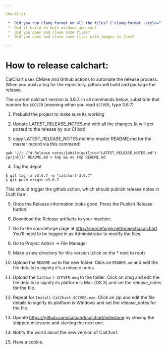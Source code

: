 ```yaml
---

Checklist

 *  Did you run clang format on all the files? (`clang-format -style="{BasedOnStyle: webkit}" -i src/*`)
 *  Did it build on both windows and mac?
 *  Did you open and close some files?
 *  Did you open and close some files with images in them?

---
```


# How to release calchart:

CalChart uses CMake and Github actions to automate the release process.  When you push a tag for the repository, github will build and package the release.

The current calchart version is 3.6.7.  In all commands below, substitute that number for `$CCVER` (meaning when you read `$CCVER`, type 3.6.7)

 1. Prebuild the project to make sure its working

 2. Update LATEST_RELEASE_NOTES.md with all the changes (it will get posted to the release by our CI bot)

 3. copy LATEST_RELEASE_NOTES.md into master README.md for the master record via this command:

```
awk '//; /^# Release notes/{while(getline<"LATEST_RELEASE_NOTES.md"){print}}' README.md > tmp && mv tmp README.md
```

 4. Tag the depot

```
$ git tag -a v3.6.7 -m "calchart-3.6.7"
$ git push origin v3.6.7
```

This should trigger the github action, which should publish release notes in Draft form.

 5. Once the Release information looks good, Press the Publish Release button.

 6. Download the Release artifacts to your machine.

 7. Go to the sourceforge page at http://sourceforge.net/projects/calchart.  You'll need to be logged in as Administrator to modify the files.

 8. Go to Project Admin -> File Manager

 9. Make a new directory for this version (click on the * next to root)

 10. Upload the `README.md` to the new folder.  Click on `README.md` and edit the file details to signify it's a release notes.

 11. Upload the `CalChart-$CCVER.dmg` to the folder.  Click on dmg and edit the file details to signify its platform is Mac (OS X) and set the release_notes for the file.

 12. Repeat for `Install-CalChart-$CCVER.exe`.  Click on zip and edit the file details to signify its platform is Windows and set the release_notes for the file.

 13. Update https://github.com/calband/calchart/milestone by closing the shipped milestone and starting the next one.

 14. Notify the world about the new version of CalChart.

 15. Have a cookie.

